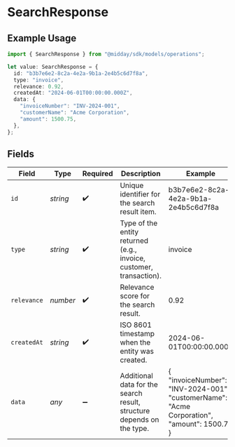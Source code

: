 # SearchResponse

## Example Usage

```typescript
import { SearchResponse } from "@midday/sdk/models/operations";

let value: SearchResponse = {
  id: "b3b7e6e2-8c2a-4e2a-9b1a-2e4b5c6d7f8a",
  type: "invoice",
  relevance: 0.92,
  createdAt: "2024-06-01T00:00:00.000Z",
  data: {
    "invoiceNumber": "INV-2024-001",
    "customerName": "Acme Corporation",
    "amount": 1500.75,
  },
};
```

## Fields

| Field                                                                                      | Type                                                                                       | Required                                                                                   | Description                                                                                | Example                                                                                    |
| ------------------------------------------------------------------------------------------ | ------------------------------------------------------------------------------------------ | ------------------------------------------------------------------------------------------ | ------------------------------------------------------------------------------------------ | ------------------------------------------------------------------------------------------ |
| `id`                                                                                       | *string*                                                                                   | :heavy_check_mark:                                                                         | Unique identifier for the search result item.                                              | b3b7e6e2-8c2a-4e2a-9b1a-2e4b5c6d7f8a                                                       |
| `type`                                                                                     | *string*                                                                                   | :heavy_check_mark:                                                                         | Type of the entity returned (e.g., invoice, customer, transaction).                        | invoice                                                                                    |
| `relevance`                                                                                | *number*                                                                                   | :heavy_check_mark:                                                                         | Relevance score for the search result.                                                     | 0.92                                                                                       |
| `createdAt`                                                                                | *string*                                                                                   | :heavy_check_mark:                                                                         | ISO 8601 timestamp when the entity was created.                                            | 2024-06-01T00:00:00.000Z                                                                   |
| `data`                                                                                     | *any*                                                                                      | :heavy_minus_sign:                                                                         | Additional data for the search result, structure depends on the type.                      | {<br/>"invoiceNumber": "INV-2024-001",<br/>"customerName": "Acme Corporation",<br/>"amount": 1500.75<br/>} |
